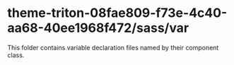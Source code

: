# theme-triton-08fae809-f73e-4c40-aa68-40ee1968f472/sass/var

This folder contains variable declaration files named by their component class.

